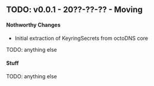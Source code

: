 ## TODO: v0.0.1 - 20??-??-?? - Moving

#### Nothworthy Changes

* Initial extraction of KeyringSecrets from octoDNS core

TODO: anything else

#### Stuff

TODO: anything else
